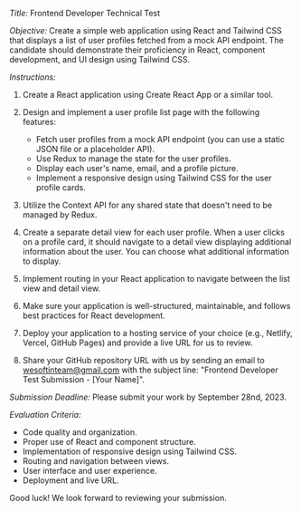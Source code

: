 
*Title:* Frontend Developer Technical Test

*Objective:* Create a simple web application using React and Tailwind CSS that displays a list of user profiles fetched from a mock API endpoint. The candidate should demonstrate their proficiency in React, component development, and UI design using Tailwind CSS.

*Instructions:*



1. Create a React application using Create React App or a similar tool.

2. Design and implement a user profile list page with the following features:
   - Fetch user profiles from a mock API endpoint (you can use a static JSON file or a placeholder API).
   - Use Redux to manage the state for the user profiles.
   - Display each user's name, email, and a profile picture.
   - Implement a responsive design using Tailwind CSS for the user profile cards.
3. Utilize the Context API for any shared state that doesn't need to be managed by Redux.

4. Create a separate detail view for each user profile. When a user clicks on a profile card, it should navigate to a detail view displaying additional information about the user. You can choose what additional information to display.

5. Implement routing in your React application to navigate between the list view and detail view.

6. Make sure your application is well-structured, maintainable, and follows best practices for React development.

7. Deploy your application to a hosting service of your choice (e.g., Netlify, Vercel, GitHub Pages) and provide a live URL for us to review.

8. Share your GitHub repository URL with us by sending an email to wesoftinteam@gmail.com with the subject line: "Frontend Developer Test Submission - [Your Name]".

*Submission Deadline:* Please submit your work by September 28nd, 2023.

*Evaluation Criteria:*
- Code quality and organization.
- Proper use of React and component structure.
- Implementation of responsive design using Tailwind CSS.
- Routing and navigation between views.
- User interface and user experience.
- Deployment and live URL.

Good luck! We look forward to reviewing your submission.



<!-- # React + Vite

This template provides a minimal setup to get React working in Vite with HMR and some ESLint rules.

Currently, two official plugins are available:

- [@vitejs/plugin-react](https://github.com/vitejs/vite-plugin-react/blob/main/packages/plugin-react/README.md) uses [Babel](https://babeljs.io/) for Fast Refresh
- [@vitejs/plugin-react-swc](https://github.com/vitejs/vite-plugin-react-swc) uses [SWC](https://swc.rs/) for Fast Refresh -->
